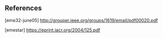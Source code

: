 References
----------

[1]: http://grouper.ieee.org/groups/1619/email-2/msg00005.html

[2]: http://www.google.com/patents/US20040131182

[eme32-june05] http://grouper.ieee.org/groups/1619/email/pdf00020.pdf

[emestar] https://eprint.iacr.org/2004/125.pdf

